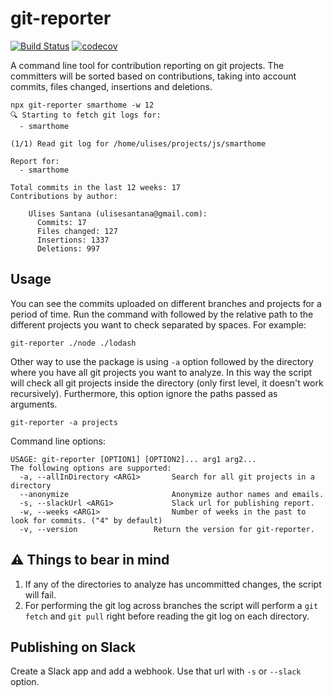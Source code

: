 # git-reporter
[![Build Status](https://travis-ci.com/ulisesantana/git-reporter.svg?branch=master)](https://travis-ci.com/ulisesantana/git-reporter)
[![codecov](https://codecov.io/gh/ulisesantana/git-reporter/branch/master/graph/badge.svg?token=6N32FMeuth)](https://codecov.io/gh/ulisesantana/git-reporter)

A command line tool for contribution reporting on git projects. The 
committers will be sorted based on contributions, taking into account 
commits, files changed, insertions and deletions.

```shell
npx git-reporter smarthome -w 12 
🔍 Starting to fetch git logs for: 
  - smarthome
 
(1/1) Read git log for /home/ulises/projects/js/smarthome 

Report for: 
  - smarthome

Total commits in the last 12 weeks: 17
Contributions by author:

    Ulises Santana (ulisesantana@gmail.com):
      Commits: 17
      Files changed: 127
      Insertions: 1337
      Deletions: 997
```

## Usage

You can see the commits uploaded on different branches and projects for a 
period of time. Run the command with followed by the relative 
path to the different projects you want to check separated by spaces. For 
example:

```shell
git-reporter ./node ./lodash
```

Other way to use the package is using `-a` option followed by the directory 
where you have all git projects you want to analyze. In this way the script 
will check all git projects inside the directory (only first level, it 
doesn't work recursively). Furthermore, this option ignore the paths passed 
as arguments.

```shell
git-reporter -a projects
```

Command line options:
```shell
USAGE: git-reporter [OPTION1] [OPTION2]... arg1 arg2...
The following options are supported:
  -a, --allInDirectory <ARG1>   	Search for all git projects in a directory
  --anonymize                   	Anonymize author names and emails.
  -s, --slackUrl <ARG1>         	Slack url for publishing report.
  -w, --weeks <ARG1>            	Number of weeks in the past to look for commits. ("4" by default)
  -v, --version               	Return the version for git-reporter.
```

## ⚠️ Things to bear in mind

1. If any of the directories to analyze has uncommitted changes, the script 
   will fail.
1. For performing the git log across branches the script will perform a `git 
   fetch` and `git pull` right before reading the git log on each directory.

## Publishing on Slack

Create a Slack app and add a webhook. Use that url with `-s` or `--slack` 
option.
